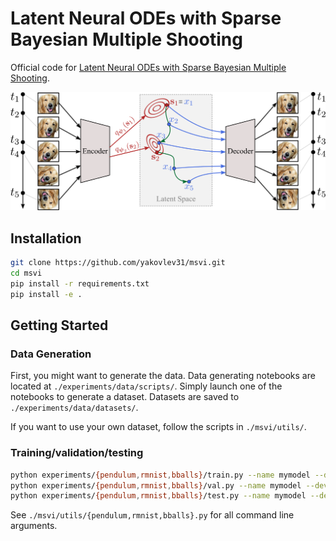 # Latent Neural ODEs with Sparse Bayesian Multiple Shooting

Official code for [Latent Neural ODEs with Sparse Bayesian Multiple Shooting](https://openreview.net/forum?id=moIlFZfj_1b).

![Method overview](figures/main_figure.png)

## Installation

```bash
git clone https://github.com/yakovlev31/msvi.git
cd msvi
pip install -r requirements.txt
pip install -e .
```

## Getting Started

### Data Generation

First, you might want to generate the data. Data generating notebooks are located at `./experiments/data/scripts/`. Simply launch one of the notebooks to generate a dataset. Datasets are saved to `./experiments/data/datasets/`.

If you want to use your own dataset, follow the scripts in `./msvi/utils/`.

### Training/validation/testing

```bash
python experiments/{pendulum,rmnist,bballs}/train.py --name mymodel --device cuda
python experiments/{pendulum,rmnist,bballs}/val.py --name mymodel --device cuda
python experiments/{pendulum,rmnist,bballs}/test.py --name mymodel --device cuda
```

See `./msvi/utils/{pendulum,rmnist,bballs}.py` for all command line arguments.
